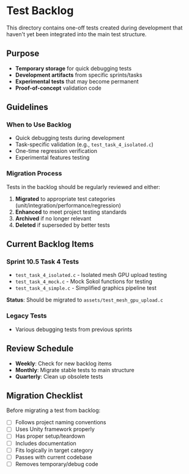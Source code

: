 # Test Backlog

This directory contains one-off tests created during development that haven't yet been integrated into the main test structure.

## Purpose

- **Temporary storage** for quick debugging tests
- **Development artifacts** from specific sprints/tasks
- **Experimental tests** that may become permanent
- **Proof-of-concept** validation code

## Guidelines

### When to Use Backlog
- Quick debugging tests during development
- Task-specific validation (e.g., `test_task_4_isolated.c`)
- One-time regression verification
- Experimental features testing

### Migration Process
Tests in the backlog should be regularly reviewed and either:
1. **Migrated** to appropriate test categories (unit/integration/performance/regression)
2. **Enhanced** to meet project testing standards
3. **Archived** if no longer relevant
4. **Deleted** if superseded by better tests

## Current Backlog Items

### Sprint 10.5 Task 4 Tests
- `test_task_4_isolated.c` - Isolated mesh GPU upload testing
- `test_task_4_mock.c` - Mock Sokol functions for testing
- `test_task_4_simple.c` - Simplified graphics pipeline test

**Status**: Should be migrated to `assets/test_mesh_gpu_upload.c`

### Legacy Tests
- Various debugging tests from previous sprints

## Review Schedule

- **Weekly**: Check for new backlog items
- **Monthly**: Migrate stable tests to main structure
- **Quarterly**: Clean up obsolete tests

## Migration Checklist

Before migrating a test from backlog:
- [ ] Follows project naming conventions
- [ ] Uses Unity framework properly
- [ ] Has proper setup/teardown
- [ ] Includes documentation
- [ ] Fits logically in target category
- [ ] Passes with current codebase
- [ ] Removes temporary/debug code
